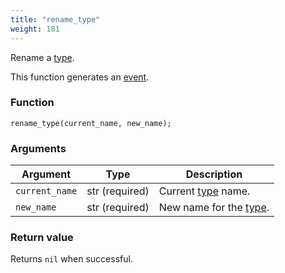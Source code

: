```yaml
---
title: "rename_type"
weight: 181
---
```


Rename a [type](../../data-types/type).

This function generates an [event](../../overview/events).

### Function

`rename_type(current_name, new_name);`

### Arguments

Argument | Type | Description
-------- | ---- | -----------
`current_name` | str (required) | Current [type](../../data-types/type) name.
`new_name` | str (required) | New name for the [type](../../data-types/type).

### Return value

Returns `nil` when successful.
